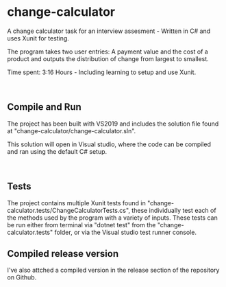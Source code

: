# change-calculator
A change calculator task for an interview assesment - Written in C# and uses Xunit for testing.

The program takes two user entries: A payment value and the cost of a product and outputs the distribution of change from largest to smallest.

Time spent: 3:16 Hours - Including learning to setup and use Xunit.

<br/>

## Compile and Run
The project has been built with VS2019 and includes the solution file found at "change-calculator/change-calculator.sln".

This solution will open in Visual studio, where the code can be compiled and ran using the default C# setup.

<br/>

## Tests
The project contains multiple Xunit tests found in "change-calculator.tests/ChangeCalculatorTests.cs", these individually test each of the methods used by the program with a variety of inputs.
These tests can be run either from terminal via "dotnet test" from the "change-calculator.tests" folder, or via the Visual studio test runner console.


## Compiled release version
I've also attched a compiled version in the release section of the repository on Github.
